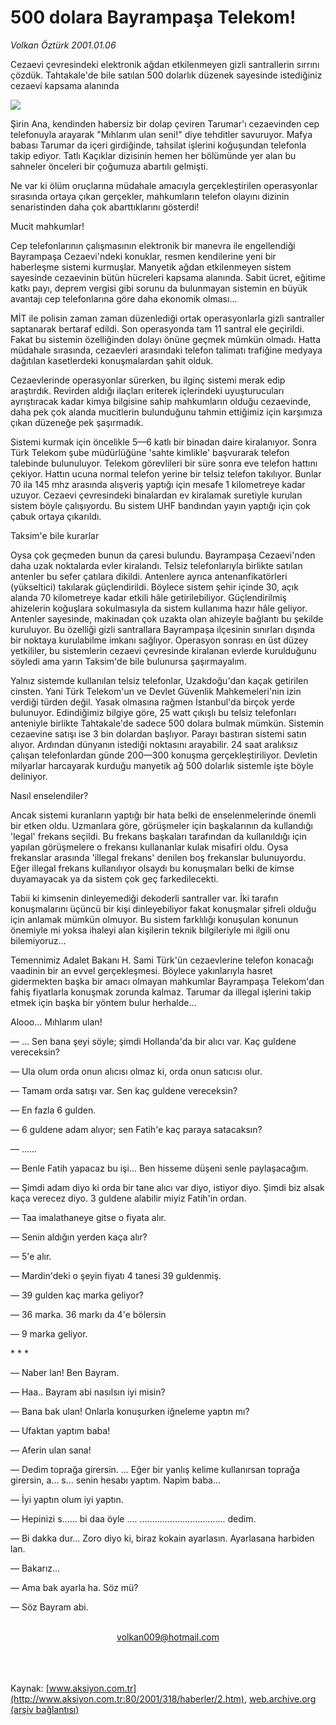 # 500 dolara Bayrampaşa Telekom!

*Volkan Öztürk 2001.01.06*

<div>
 <p class="spot">
  Cezaevi çevresindeki elektronik ağdan etkilenmeyen gizli santrallerin sırrını çözdük. Tahtakale'de bile satılan 500 dolarlık düzenek sayesinde istediğiniz cezaevi kapsama alanında
 </p>
 <p class="metin">
 </p>
 <img border="0" src="/web/20020325032411im_/http://www.aksiyon.com.tr/2001/318/resimler/500.jpg"/>
 <p class="metin">
  Şirin Ana, kendinden habersiz bir dolap çeviren Tarumar'ı cezaevinden cep telefonuyla arayarak "Mıhlarım ulan seni!" diye tehditler savuruyor. Mafya babası Tarumar da içeri girdiğinde, tahsilat işlerini koğuşundan telefonla takip ediyor. Tatlı Kaçıklar dizisinin hemen her bölümünde yer alan bu sahneler önceleri bir çoğumuza abartılı gelmişti.
 </p>
 <p class="metin">
  Ne var ki ölüm oruçlarına müdahale amacıyla gerçekleştirilen operasyonlar sırasında ortaya çıkan gerçekler, mahkumların telefon olayını dizinin senaristinden daha çok abarttıklarını gösterdi!
 </p>
 <p class="metin">
  Mucit mahkumlar!
 </p>
 <p class="metin">
  Cep telefonlarının çalışmasının elektronik bir manevra ile engellendiği Bayrampaşa Cezaevi'ndeki konuklar, resmen kendilerine yeni bir haberleşme sistemi kurmuşlar. Manyetik ağdan etkilenmeyen sistem sayesinde cezaevinin bütün hücreleri kapsama alanında. Sabit ücret, eğitime katkı payı, deprem vergisi gibi sorunu da bulunmayan sistemin en büyük avantajı cep telefonlarına göre daha ekonomik olması...
 </p>
 <p class="metin">
  MİT ile polisin zaman zaman düzenlediği ortak operasyonlarla gizli santraller saptanarak bertaraf edildi. Son operasyonda tam 11 santral ele geçirildi. Fakat bu sistemin özelliğinden dolayı önüne geçmek mümkün olmadı. Hatta müdahale sırasında, cezaevleri arasındaki telefon talimatı trafiğine medyaya dağıtılan kasetlerdeki konuşmalardan şahit olduk.
 </p>
 <p class="metin">
  Cezaevlerinde operasyonlar sürerken, bu ilginç sistemi merak edip araştırdık. Revirden aldığı ilaçları eriterek içlerindeki uyuşturucuları ayrıştıracak kadar kimya bilgisine sahip mahkumların olduğu cezaevinde, daha pek çok alanda mucitlerin bulunduğunu tahmin ettiğimiz için karşımıza çıkan düzeneğe pek şaşırmadık.
 </p>
 <p class="metin">
  Sistemi kurmak için öncelikle 5—6 katlı bir binadan daire kiralanıyor. Sonra Türk Telekom şube müdürlüğüne 'sahte kimlikle' başvurarak telefon talebinde bulunuluyor. Telekom görevlileri bir süre sonra eve telefon hattını çekiyor. Hattın ucuna normal telefon yerine bir telsiz telefon takılıyor. Bunlar 70 ila 145 mhz arasında alışveriş yaptığı için mesafe 1 kilometreye kadar uzuyor. Cezaevi çevresindeki binalardan ev kiralamak suretiyle kurulan sistem böyle çalışıyordu. Bu sistem UHF bandından yayın yaptığı için çok çabuk ortaya çıkarıldı.
 </p>
 <p class="metin">
  Taksim'e bile kurarlar
 </p>
 <p class="metin">
  Oysa çok geçmeden bunun da çaresi bulundu. Bayrampaşa Cezaevi'nden daha uzak noktalarda evler kiralandı. Telsiz telefonlarıyla birlikte satılan antenler bu sefer çatılara dikildi. Antenlere ayrıca antenanfikatörleri (yükseltici) takılarak güçlendirildi. Böylece sistem şehir içinde 30, açık alanda 70 kilometreye kadar etkili hâle getirilebiliyor. Güçlendirilmiş ahizelerin koğuşlara sokulmasıyla da sistem kullanıma hazır hâle geliyor. Antenler sayesinde, makinadan çok uzakta olan ahizeyle bağlantı bu şekilde kuruluyor. Bu özelliği gizli santrallara Bayrampaşa ilçesinin sınırları dışında bir noktaya kurulabilme imkanı sağlıyor. Operasyon sonrası en üst düzey yetkililer, bu sistemlerin cezaevi çevresinde kiralanan evlerde kurulduğunu söyledi ama yarın Taksim'de bile bulunursa şaşırmayalım.
 </p>
 <p class="metin">
  Yalnız sistemde kullanılan telsiz telefonlar, Uzakdoğu'dan kaçak getirilen cinsten. Yani Türk Telekom'un ve Devlet Güvenlik Mahkemeleri'nin izin verdiği türden değil. Yasak olmasına rağmen İstanbul'da birçok yerde bulunuyor. Edindiğimiz bilgiye göre, 25 watt çıkışlı bu telsiz telefonları anteniyle birlikte Tahtakale'de sadece 500 dolara bulmak mümkün. Sistemin cezaevine satışı ise 3 bin dolardan başlıyor. Parayı bastıran sistemi satın alıyor. Ardından dünyanın istediği noktasını arayabilir. 24 saat aralıksız çalışan telefonlardan günde 200—300 konuşma gerçekleştiriliyor. Devletin milyarlar harcayarak kurduğu manyetik ağ 500 dolarlık sistemle işte böyle deliniyor.
 </p>
 <p class="metin">
  Nasıl enselendiler?
 </p>
 <p class="metin">
  Ancak sistemi kuranların yaptığı bir hata belki de enselenmelerinde önemli bir etken oldu. Uzmanlara göre, görüşmeler için başkalarının da kullandığı 'legal' frekans seçildi. Bu frekans başkaları tarafından da kullanıldığı için yapılan görüşmelere o frekansı kullananlar kulak misafiri oldu. Oysa frekanslar arasında 'illegal frekans' denilen boş frekanslar bulunuyordu. Eğer illegal frekans kullanılıyor olsaydı bu konuşmaları belki de kimse duyamayacak ya da sistem çok geç farkedilecekti.
 </p>
 <p class="metin">
  Tabii ki kimsenin dinleyemediği dekoderli santraller var. İki tarafın konuşmalarını üçüncü bir kişi dinleyebiliyor fakat konuşmalar şifreli olduğu için anlamak mümkün olmuyor. Bu sistem farklılığı konuşulan konunun önemiyle mi yoksa ihaleyi alan kişilerin teknik bilgileriyle mi ilgili onu bilemiyoruz...
 </p>
 <p class="metin">
  Temennimiz Adalet Bakanı H. Sami Türk'ün cezaevlerine telefon konacağı vaadinin bir an evvel gerçekleşmesi. Böylece yakınlarıyla hasret gidermekten başka bir amacı olmayan mahkumlar Bayrampaşa Telekom'dan fahiş fiyatlarla konuşmak zorunda kalmaz. Tarumar da illegal işlerini takip etmek için başka bir yöntem bulur herhalde...
 </p>
 <p class="metin">
 </p>
 <p class="metin">
 </p>
 <p class="arabaslik">
  Alooo... Mıhlarım ulan!
 </p>
 <p class="metin">
  — ... Sen bana şeyi söyle; şimdi Hollanda'da bir alıcı var. Kaç guldene vereceksin?
 </p>
 <p class="metin">
  — Ula olum orda onun alıcısı olmaz ki, orda onun satıcısı olur.
 </p>
 <p class="metin">
  — Tamam orda satışı var. Sen kaç guldene vereceksin?
 </p>
 <p class="metin">
  — En fazla 6 gulden.
 </p>
 <p class="metin">
  — 6 guldene adam alıyor; sen Fatih'e kaç paraya satacaksın?
 </p>
 <p class="metin">
  — ......
 </p>
 <p class="metin">
  — Benle Fatih yapacaz bu işi... Ben hisseme düşeni senle paylaşacağım.
 </p>
 <p class="metin">
  — Şimdi adam diyo ki orda bir tane alıcı var diyo, istiyor diyo. Şimdi biz alsak kaça verecez diyo. 3 guldene alabilir miyiz Fatih'in ordan.
 </p>
 <p class="metin">
  — Taa imalathaneye gitse o fiyata alır.
 </p>
 <p class="metin">
  — Senin aldığın yerden kaça alır?
 </p>
 <p class="metin">
  — 5'e alır.
 </p>
 <p class="metin">
  — Mardin'deki o şeyin fiyatı 4 tanesi 39 guldenmiş.
 </p>
 <p class="metin">
  — 39 gulden kaç marka geliyor?
 </p>
 <p class="metin">
  — 36 marka. 36 markı da 4'e bölersin
 </p>
 <p class="metin">
  — 9 marka geliyor.
 </p>
 <p class="metin">
  * * *
 </p>
 <p class="metin">
  — Naber lan! Ben Bayram.
 </p>
 <p class="metin">
  — Haa.. Bayram abi nasılsın iyi misin?
 </p>
 <p class="metin">
  — Bana bak ulan! Onlarla konuşurken iğneleme yaptın mı?
 </p>
 <p class="metin">
  — Ufaktan yaptım baba!
 </p>
 <p class="metin">
  — Aferin ulan sana!
 </p>
 <p class="metin">
  — Dedim toprağa girersin. ... Eğer bir yanlış kelime kullanırsan toprağa girersin, a... s... senin hesabı yaptım. Napim baba...
 </p>
 <p class="metin">
  — İyi yaptın olum iyi yaptın.
 </p>
 <p class="metin">
  — Hepinizi s...... bi daa öyle ....  .................................. dedim.
 </p>
 <p class="metin">
  — Bi dakka dur... Zoro diyo ki, biraz kokain ayarlasın. Ayarlasana harbiden lan.
 </p>
 <p class="metin">
  — Bakarız...
 </p>
 <p class="metin">
  — Ama bak ayarla ha. Söz mü?
 </p>
 <p class="metin">
  — Söz Bayram abi.
 </p>
 <br/>
 <center>
  <a class="anaorta" href="http://web.archive.org/web/20020325032411/mailto:volkan009@hotmail.com">
   volkan009@hotmail.com
  </a>
 </center>
 <br/>
 <br/>
 <br/>
</div>

Kaynak: [www.aksiyon.com.tr](http://www.aksiyon.com.tr:80/2001/318/haberler/2.htm), [web.archive.org (arşiv bağlantısı)](http://web.archive.org/web/20020325032411/http://www.aksiyon.com.tr:80/2001/318/haberler/2.htm)
